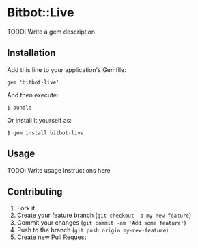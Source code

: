 # Bitbot::Live

TODO: Write a gem description

## Installation

Add this line to your application's Gemfile:

    gem 'bitbot-live'

And then execute:

    $ bundle

Or install it yourself as:

    $ gem install bitbot-live

## Usage

TODO: Write usage instructions here

## Contributing

1. Fork it
2. Create your feature branch (`git checkout -b my-new-feature`)
3. Commit your changes (`git commit -am 'Add some feature'`)
4. Push to the branch (`git push origin my-new-feature`)
5. Create new Pull Request
